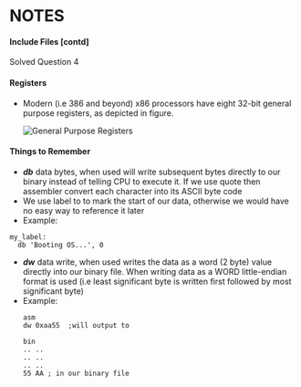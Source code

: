 # NOTES
#### Include Files [contd]
Solved Question 4

#### Registers
- Modern (i.e 386 and beyond) x86 processors have eight 32-bit general purpose registers, as depicted in figure.

  ![General Purpose Registers](http://www.cs.virginia.edu/~evans/cs216/guides/x86-registers.png)

#### Things to Remember
- ***db*** data bytes, when used will write subsequent bytes directly to our binary instead of telling CPU to execute it. If we use quote then assembler convert each character into its ASCII byte code
- We use label to to mark the start of our data, otherwise we would have no easy way to reference it later
- Example:
```
my_label:
  db 'Booting OS...', 0
```
- ***dw*** data write, when used writes the data as a word (2 byte) value directly into our binary file. When writing data as a WORD little-endian format is used (i.e least significant byte is written first followed by most significant byte)
- Example:
  ```
  asm
  dw 0xaa55  ;will output to

  bin
  .. ..
  .. ..
  .. ..
  55 AA ; in our binary file
  ```
